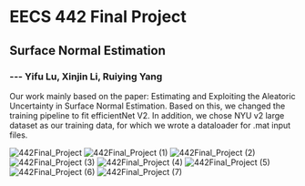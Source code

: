 # EECS 442 Final Project
## Surface Normal Estimation
### --- Yifu Lu, Xinjin Li, Ruiying Yang

Our work mainly based on the paper: Estimating and Exploiting the Aleatoric Uncertainty in Surface Normal Estimation. 
Based on this, we changed the training pipeline to fit efficientNet V2. In addition, we chose NYU v2 large dataset as our training data, for which we wrote a dataloader for .mat input files.

![442Final_Project](https://github.com/LucasYFL/surface-normal/assets/113412059/5e0e1fe5-8e01-4c46-830e-4c788f924286)
![442Final_Project (1)](https://github.com/LucasYFL/surface-normal/assets/113412059/43ad562b-a6e7-4ed5-8852-eedd094a8736)
![442Final_Project (2)](https://github.com/LucasYFL/surface-normal/assets/113412059/6f70d2e1-bd5a-43ec-837b-82ef72266db8)
![442Final_Project (3)](https://github.com/LucasYFL/surface-normal/assets/113412059/185eea3f-0706-4f38-a228-0ea3ed0798eb)
![442Final_Project (4)](https://github.com/LucasYFL/surface-normal/assets/113412059/472273c1-5981-4964-bb71-5d2b51a3166d)
![442Final_Project (5)](https://github.com/LucasYFL/surface-normal/assets/113412059/5d7e3869-f4dd-4bd8-901e-155a9827dc7b)
![442Final_Project (6)](https://github.com/LucasYFL/surface-normal/assets/113412059/600af8f1-ceea-459b-bde4-efc883d1b217)
![442Final_Project (7)](https://github.com/LucasYFL/surface-normal/assets/113412059/eea9f622-9d3c-4812-b3bc-63f65137f877)
